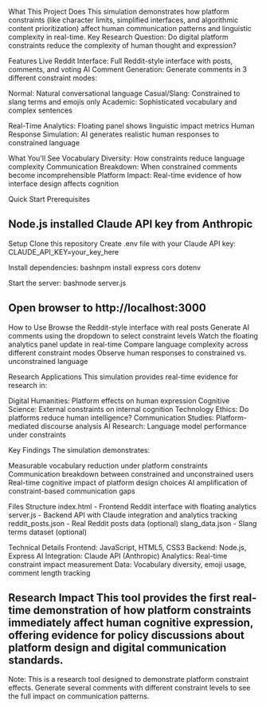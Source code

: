 What This Project Does
This simulation demonstrates how platform constraints (like character limits, simplified interfaces, and algorithmic content prioritization) affect human communication patterns and linguistic complexity in real-time.
Key Research Question: Do digital platform constraints reduce the complexity of human thought and expression?

Features
Live Reddit Interface: Full Reddit-style interface with posts, comments, and voting
AI Comment Generation: Generate comments in 3 different constraint modes:

Normal: Natural conversational language
Casual/Slang: Constrained to slang terms and emojis only
Academic: Sophisticated vocabulary and complex sentences


Real-Time Analytics: Floating panel shows linguistic impact metrics
Human Response Simulation: AI generates realistic human responses to constrained language

What You'll See
Vocabulary Diversity: How constraints reduce language complexity
Communication Breakdown: When constrained comments become incomprehensible
Platform Impact: Real-time evidence of how interface design affects cognition

Quick Start
Prerequisites

Node.js installed
Claude API key from Anthropic
-----
Setup
Clone this repository
Create .env file with your Claude API key:
CLAUDE_API_KEY=your_key_here

Install dependencies:
bashnpm install express cors dotenv

Start the server:
bashnode server.js

Open browser to http://localhost:3000
---------

How to Use
Browse the Reddit-style interface with real posts
Generate AI comments using the dropdown to select constraint levels
Watch the floating analytics panel update in real-time
Compare language complexity across different constraint modes
Observe human responses to constrained vs. unconstrained language

Research Applications
This simulation provides real-time evidence for research in:

Digital Humanities: Platform effects on human expression
Cognitive Science: External constraints on internal cognition
Technology Ethics: Do platforms reduce human intelligence?
Communication Studies: Platform-mediated discourse analysis
AI Research: Language model performance under constraints

Key Findings
The simulation demonstrates:

Measurable vocabulary reduction under platform constraints
Communication breakdown between constrained and unconstrained users
Real-time cognitive impact of platform design choices
AI amplification of constraint-based communication gaps

Files Structure
index.html - Frontend Reddit interface with floating analytics
server.js - Backend API with Claude integration and analytics tracking
reddit_posts.json - Real Reddit posts data (optional)
slang_data.json - Slang terms dataset (optional)

Technical Details
Frontend:  JavaScript, HTML5, CSS3
Backend: Node.js, Express
AI Integration: Claude API (Anthropic)
Analytics: Real-time constraint impact measurement
Data: Vocabulary diversity, emoji usage, comment length tracking

Research Impact
This tool provides the first real-time demonstration of how platform constraints immediately affect human cognitive expression, offering evidence for policy discussions about platform design and digital communication standards.
-----------------------
Note: This is a research tool designed to demonstrate platform constraint effects. Generate several comments with different constraint levels to see the full impact on communication patterns.
